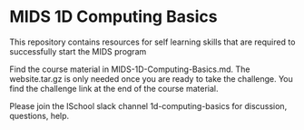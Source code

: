 # MIDS 1D Computing Basics
This repository contains resources for self learning skills that are required to successfully start the MIDS program

Find the course material in MIDS-1D-Computing-Basics.md. The website.tar.gz is only needed once you are ready to take the challenge. You find the challenge link at the end of the course material.

Please join the ISchool slack channel 1d-computing-basics for discussion, questions, help.
